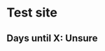 # Test site

<h2 id="countdown">
Days until X: Unsure
</h2>

<script>
document.getElementById("countdown").innerHTML = "Text added by JavaScript code";
</script>
